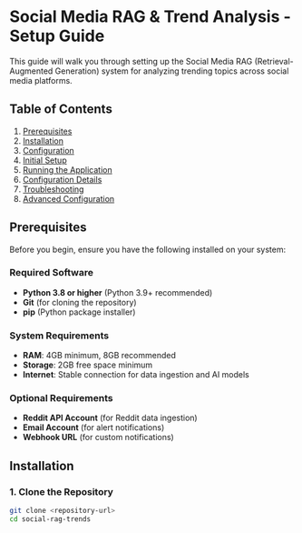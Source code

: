 # Social Media RAG & Trend Analysis - Setup Guide

This guide will walk you through setting up the Social Media RAG (Retrieval-Augmented Generation) system for analyzing trending topics across social media platforms.

## Table of Contents

1. [Prerequisites](#prerequisites)
2. [Installation](#installation)
3. [Configuration](#configuration)
4. [Initial Setup](#initial-setup)
5. [Running the Application](#running-the-application)
6. [Configuration Details](#configuration-details)
7. [Troubleshooting](#troubleshooting)
8. [Advanced Configuration](#advanced-configuration)

## Prerequisites

Before you begin, ensure you have the following installed on your system:

### Required Software
- **Python 3.8 or higher** (Python 3.9+ recommended)
- **Git** (for cloning the repository)
- **pip** (Python package installer)

### System Requirements
- **RAM**: 4GB minimum, 8GB recommended
- **Storage**: 2GB free space minimum
- **Internet**: Stable connection for data ingestion and AI models

### Optional Requirements
- **Reddit API Account** (for Reddit data ingestion)
- **Email Account** (for alert notifications)
- **Webhook URL** (for custom notifications)

## Installation

### 1. Clone the Repository

```bash
git clone <repository-url>
cd social-rag-trends
